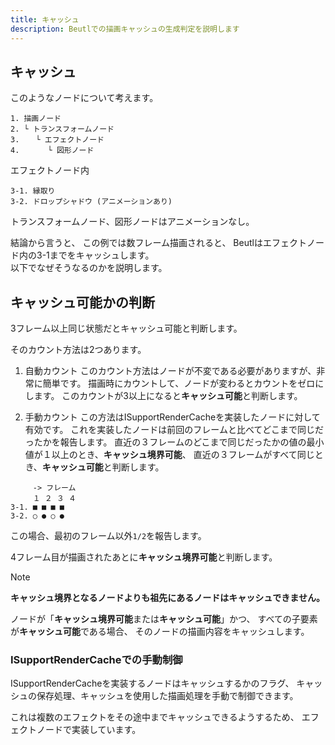 ```yaml
---
title: キャッシュ
description: Beutlでの描画キャッシュの生成判定を説明します
---
```


## キャッシュ
このようなノードについて考えます。
```
1. 描画ノード
2. └ トランスフォームノード
3. 　 └ エフェクトノード
4. 　 　 └ 図形ノード
```
エフェクトノード内
```
3-1. 縁取り
3-2. ドロップシャドウ (アニメーションあり)
```
トランスフォームノード、図形ノードはアニメーションなし。

結論から言うと、
この例では数フレーム描画されると、
Beutlはエフェクトノード内の3-1までをキャッシュします。  
以下でなぜそうなるのかを説明します。

## キャッシュ可能かの判断
3フレーム以上同じ状態だとキャッシュ可能と判断します。

そのカウント方法は2つあります。
1. 自動カウント
このカウント方法はノードが不変である必要がありますが、非常に簡単です。
描画時にカウントして、ノードが変わるとカウントをゼロにします。
このカウントが3以上になると**キャッシュ可能**と判断します。

2. 手動カウント
この方法はISupportRenderCacheを実装したノードに対して有効です。
これを実装したノードは前回のフレームと比べてどこまで同じだったかを報告します。
直近の３フレームのどこまで同じだったかの値の最小値が１以上のとき、**キャッシュ境界可能**、
直近の３フレームがすべて同じとき、**キャッシュ可能**と判断します。
```
     -> フレーム
     １ ２ ３ ４
3-1. ■ ■ ■ ■
3-2. ○ ● ○ ●
```
この場合、最初のフレーム以外`1/2`を報告します。

4フレーム目が描画されたあとに**キャッシュ境界可能**と判断します。
> [!NOTE]
> **キャッシュ境界となるノードよりも祖先にあるノードはキャッシュできません。**

ノードが「**キャッシュ境界可能**または**キャッシュ可能**」かつ、
すべての子要素が**キャッシュ可能**である場合、
そのノードの描画内容をキャッシュします。

### ISupportRenderCacheでの手動制御

ISupportRenderCacheを実装するノードはキャッシュするかのフラグ、
キャッシュの保存処理、キャッシュを使用した描画処理を手動で制御できます。

これは複数のエフェクトをその途中までキャッシュできるようするため、
エフェクトノードで実装しています。
